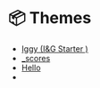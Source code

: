 :package: Themes
=========
+ [Iggy (I&G Starter )](/iggy-starter)
+ [_scores](https://underscores.me/)
+ [Hello](https://elementor.com/hello-theme/)
+ 
